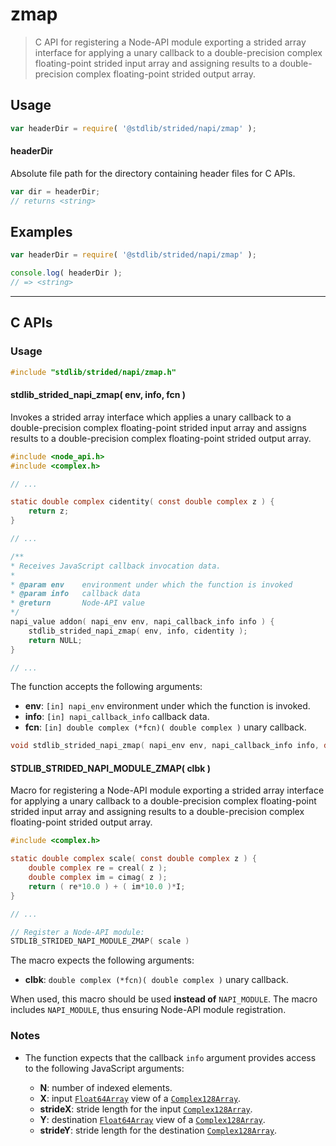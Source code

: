 <!--

@license Apache-2.0

Copyright (c) 2021 The Stdlib Authors.

Licensed under the Apache License, Version 2.0 (the "License");
you may not use this file except in compliance with the License.
You may obtain a copy of the License at

   http://www.apache.org/licenses/LICENSE-2.0

Unless required by applicable law or agreed to in writing, software
distributed under the License is distributed on an "AS IS" BASIS,
WITHOUT WARRANTIES OR CONDITIONS OF ANY KIND, either express or implied.
See the License for the specific language governing permissions and
limitations under the License.

-->

# zmap

> C API for registering a Node-API module exporting a strided array interface for applying a unary callback to a double-precision complex floating-point strided input array and assigning results to a double-precision complex floating-point strided output array.

<!-- Section to include introductory text. Make sure to keep an empty line after the intro `section` element and another before the `/section` close. -->

<section class="intro">

</section>

<!-- /.intro -->

<!-- Package usage documentation. -->

<section class="usage">

## Usage

```javascript
var headerDir = require( '@stdlib/strided/napi/zmap' );
```

#### headerDir

Absolute file path for the directory containing header files for C APIs.

```javascript
var dir = headerDir;
// returns <string>
```

</section>

<!-- /.usage -->

<!-- Package usage notes. Make sure to keep an empty line after the `section` element and another before the `/section` close. -->

<section class="notes">

</section>

<!-- /.notes -->

<!-- Package usage examples. -->

<section class="examples">

## Examples

```javascript
var headerDir = require( '@stdlib/strided/napi/zmap' );

console.log( headerDir );
// => <string>
```

</section>

<!-- /.examples -->

<!-- C interface documentation. -->

* * *

<section class="c">

## C APIs

<!-- Section to include introductory text. Make sure to keep an empty line after the intro `section` element and another before the `/section` close. -->

<section class="intro">

</section>

<!-- /.intro -->

<!-- C usage documentation. -->

<section class="usage">

### Usage

```c
#include "stdlib/strided/napi/zmap.h"
```

#### stdlib_strided_napi_zmap( env, info, fcn )

Invokes a strided array interface which applies a unary callback to a double-precision complex floating-point strided input array and assigns results to a double-precision complex floating-point strided output array.

```c
#include <node_api.h>
#include <complex.h>

// ...

static double complex cidentity( const double complex z ) {
    return z;
}

// ...

/**
* Receives JavaScript callback invocation data.
*
* @param env    environment under which the function is invoked
* @param info   callback data
* @return       Node-API value
*/
napi_value addon( napi_env env, napi_callback_info info ) {
    stdlib_strided_napi_zmap( env, info, cidentity );
    return NULL;
}

// ...
```

The function accepts the following arguments:

-   **env**: `[in] napi_env` environment under which the function is invoked.
-   **info**: `[in] napi_callback_info` callback data.
-   **fcn**: `[in] double complex (*fcn)( double complex )` unary callback.

```c
void stdlib_strided_napi_zmap( napi_env env, napi_callback_info info, double complex (*fcn)( double complex ) );
```

#### STDLIB_STRIDED_NAPI_MODULE_ZMAP( clbk )

Macro for registering a Node-API module exporting a strided array interface for applying a unary callback to a double-precision complex floating-point strided input array and assigning results to a double-precision complex floating-point strided output array.

```c
#include <complex.h>

static double complex scale( const double complex z ) {
    double complex re = creal( z );
    double complex im = cimag( z );
    return ( re*10.0 ) + ( im*10.0 )*I;
}

// ...

// Register a Node-API module:
STDLIB_STRIDED_NAPI_MODULE_ZMAP( scale )
```

The macro expects the following arguments:

-   **clbk**: `double complex (*fcn)( double complex )` unary callback.

When used, this macro should be used **instead of** `NAPI_MODULE`. The macro includes `NAPI_MODULE`, thus ensuring Node-API module registration.

</section>

<!-- /.usage -->

<!-- C API usage notes. Make sure to keep an empty line after the `section` element and another before the `/section` close. -->

<section class="notes">

### Notes

-   The function expects that the callback `info` argument provides access to the following JavaScript arguments:

    -   **N**: number of indexed elements.
    -   **X**: input [`Float64Array`][@stdlib/array/float64] view of a [`Complex128Array`][@stdlib/array/complex128].
    -   **strideX**: stride length for the input [`Complex128Array`][@stdlib/array/complex128].
    -   **Y**: destination [`Float64Array`][@stdlib/array/float64] view of a [`Complex128Array`][@stdlib/array/complex128].
    -   **strideY**: stride length for the destination [`Complex128Array`][@stdlib/array/complex128].

</section>

<!-- /.notes -->

<!-- C API usage examples. -->

<section class="examples">

</section>

<!-- /.examples -->

</section>

<!-- /.c -->

<!-- Section to include cited references. If references are included, add a horizontal rule *before* the section. Make sure to keep an empty line after the `section` element and another before the `/section` close. -->

<section class="references">

</section>

<!-- /.references -->

<!-- Section for related `stdlib` packages. Do not manually edit this section, as it is automatically populated. -->

<section class="related">

</section>

<!-- /.related -->

<!-- Section for all links. Make sure to keep an empty line after the `section` element and another before the `/section` close. -->

<section class="links">

[@stdlib/array/complex128]: https://github.com/stdlib-js/array-complex128

[@stdlib/array/float64]: https://github.com/stdlib-js/array-float64

</section>

<!-- /.links -->
